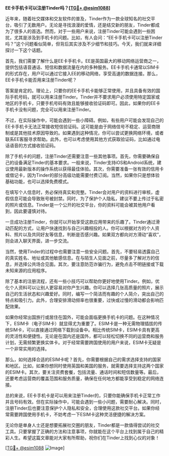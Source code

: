 **EE卡手机卡可以注册Tinder吗？[[TG💪+ @esim1088](https://t.me/s/esim1088)]**

近年来，随着社交媒体和交友软件的普及，Tinder作为一款全球知名的社交平台，吸引了无数用户。无论是寻找浪漫的爱情，还是结交新的朋友，Tinder都成为了很多人的首选。然而，对于一些用户来说，注册Tinder可能会遇到一些困扰，尤其是涉及到手机卡的问题。比如，有人会问：“EE卡手机卡可以注册Tinder吗？”这个问题看似简单，但背后其实涉及不少细节和技巧。今天，我们就来详细探讨一下这个话题。

首先，我们需要了解什么是EE卡手机卡。EE是英国最大的移动网络运营商之一，提供包括语音通话、短信和数据流量在内的多种服务。EE卡手机卡通常以SIM卡的形式存在，用户可以通过它接入EE的移动网络，享受高速的数据连接。那么，EE卡手机卡能否用来注册Tinder呢？

答案是肯定的。理论上，只要你的EE卡手机卡能够正常使用，并且具备有效的国际手机号码，就可以用来注册Tinder。Tinder并不要求用户必须使用特定国家或地区的手机卡，只要手机号码有效且能够接收验证码即可。因此，如果你的EE卡手机卡没有问题，完全可以用来注册Tinder。

不过，在实际操作中，可能会遇到一些小障碍。例如，有些用户可能会发现自己的EE卡手机卡无法正常接收短信验证码。这可能是由于网络信号不稳定、运营商限制或是其他技术原因导致的。如果遇到这种情况，你可以尝试更换网络环境，或者联系EE客服寻求帮助。此外，也可以考虑使用其他方式获取验证码，比如通过电话语音的方式接收验证码。

除了手机卡的问题，注册Tinder还需要注意一些其他事项。首先，你需要确保自己的设备满足Tinder的基本要求。一般来说，Tinder支持iOS和Android系统，建议使用最新版本的操作系统以获得最佳体验。其次，你需要准备一张有效的信用卡或借记卡，因为Tinder的部分高级功能需要付费订阅。当然，如果你只是想体验基础功能，也可以选择免费模式。

在填写个人信息时，务必保持真实和完整。Tinder会对用户的资料进行审核，虚假信息可能会导致账号被封禁。同时，为了保护个人隐私，建议不要上传过于私密的照片或信息。Tinder是一个公开的社交平台，你的资料可能会被其他用户看到，因此要谨慎对待。

一旦成功注册Tinder，你就可以开始享受这款应用带来的乐趣了。Tinder通过滑动匹配的方式，让用户快速找到与自己兴趣相投的人。你可以根据对方的个人资料、照片以及共同好友等信息，判断是否感兴趣。如果双方都向对方滑动“喜欢”，则会进入聊天界面，进一步交流。

当然，使用Tinder的过程中也需要注意一些安全问题。首先，不要轻易透露自己的真实姓名、地址或其他敏感信息。在与陌生人见面之前，尽量多了解对方的信息，并选择公共场合见面。其次，要注意防范诈骗行为，避免点击不明链接或下载未知来源的应用程序。

除了基本的注册流程，还有一些小技巧可以帮助你更好地使用Tinder。例如，优化个人资料可以让别人更容易对你产生兴趣。你可以选择几张高质量的照片，展示自己的生活状态和兴趣爱好。同时，编写一个简洁而有趣的个人简介，突出自己的特点和吸引力。此外，合理安排滑动频率也很重要，过快或过慢的滑动都会影响匹配效果。

如果你经常出国旅行或居住在国外，可能会面临更换手机卡的问题。在这种情况下，ESIM卡（电子SIM卡）就显得尤为重要了。ESIM卡是一种无需物理插拔的传统SIM卡，可以直接通过网络下载到设备中。相比传统SIM卡，ESIM卡具有更高的灵活性和便捷性。无论是在国内还是国外，都可以轻松切换不同的运营商和服务计划，无需频繁更换实体卡。对于经常需要跨国使用的用户来说，ESIM卡无疑是一个非常实用的选择。

那么，如何选择合适的ESIM卡呢？首先，你需要根据自己的需求选择支持的国家和地区。比如，如果你想同时使用英国和美国的服务，就需要选择支持这两个国家的ESIM卡。其次，要关注资费套餐，包括流量、通话时间和短信数量等。最后，还要考虑运营商的覆盖范围和服务质量，确保在任何地方都能享受到稳定的网络连接。

总的来说，EE卡手机卡是可以用来注册Tinder的，只要你能确保手机卡正常工作并且号码有效。但在实际操作中，可能会遇到一些小问题，需要耐心解决。同时，注册Tinder后也要注意保护个人隐私和安全，合理使用这款社交平台。如果你经常需要跨国使用手机卡，不妨考虑一下ESIM卡这种灵活便捷的解决方案。

无论你是单身人士还是想要拓展社交圈的朋友，Tinder都是一款值得尝试的社交工具。只要掌握了正确的方法和注意事项，你就能在这个平台上找到属于自己的精彩人生。希望这篇文章能对大家有所帮助，祝你们在Tinder上找到心仪的对象！

[[TG💪+ @esim1088](https://t.me/s/esim1088) ![Image](https://i.postimg.cc/4NQfJmqS/Snipaste-2025-05-13-00-14-12.png)]